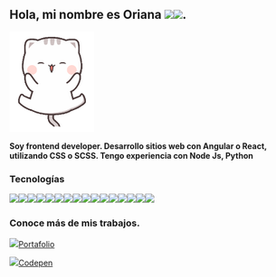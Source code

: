 ## Hola, mi nombre es Oriana <img width=50 src="https://img.icons8.com/bubbles/100/000000/brown-long-hair-lady-with-red-glasses.png"><img src="https://img.icons8.com/bubbles/50/000000/linux-client.png"/>.

<img width="150" src="https://github.com/oriananohemi/oriananohemi/blob/master/img/23bdbb2377322553edd9df0fd4b5d17b.gif">


**Soy frontend developer. Desarrollo sitios web con Angular o React, utilizando CSS o SCSS. Tengo experiencia con Node Js, Python** 

### Tecnologías 

<img src="https://img.icons8.com/color/48/000000/html-5.png"/><img src="https://img.icons8.com/color/48/000000/css3.png"/><img src="https://img.icons8.com/color/48/000000/javascript.png"/><img src="https://img.icons8.com/color/48/000000/sass.png"/><img src="https://img.icons8.com/color/48/000000/bootstrap.png"/><img src="https://img.icons8.com/color/48/000000/angularjs.png"/><img src="https://img.icons8.com/ultraviolet/40/000000/react.png"/><img src="https://img.icons8.com/color/48/000000/typescript.png"/><img src="https://img.icons8.com/color/48/000000/nodejs.png"/><img src="https://img.icons8.com/color/48/000000/mongodb.png"/><img src="https://img.icons8.com/color/48/000000/python.png"/><img src="https://img.icons8.com/color/48/000000/firebase.png"/><img width=48 src="https://digitalagerevival.com/wp-content/uploads/2019/10/48a6248802dcdea7cb937be315036e41-1.png"><img width=48 src="https://upload-icon.s3.us-east-2.amazonaws.com/uploads/icons/png/5894313931548218185-512.png"><img src="https://img.icons8.com/color/48/000000/git.png"/><img src="https://img.icons8.com/color/48/000000/media-queries.png"/>

### Conoce más de mis trabajos.

<img width=40 src="https://img.icons8.com/plasticine/100/000000/work.png"/><a href="https://oriananohemi.github.io/orianareina/">Portafolio</a>

<img src="https://img.icons8.com/material/48/000000/codepen.png"/><a href="https://codepen.io/oriananohemi22">Codepen</a>

<!--
**oriananohemi/oriananohemi** is a ✨ _special_ ✨ repository because its `README.md` (this file) appears on your GitHub profile.


<img width=200 src="https://github.com/oriananohemi/oriananohemi/blob/master/img/WhatsApp%20Image%202020-08-30%20at%2018.37.07.jpeg"/>


[![Top Langs](https://github-readme-stats.vercel.app/api/top-langs/?username=oriananohemi&layout=compact&theme=tokyonight)](https://github.com/oriananohemi/github-readme-stats)

![Oriana's github stats](https://github-readme-stats.vercel.app/api?username=oriananohemi&show_icons=true&theme=tokyonight)
[![Top Langs](https://github-readme-stats.vercel.app/api/top-langs/?username=oriananohemi&layout=compact&theme=tokyonight)](https://github.com/oriananohemi/github-readme-stats)



Here are some ideas to get you started:

- 🔭 I’m currently working on ...
- 🌱 I’m currently learning ...
- 👯 I’m looking to collaborate on ...
- 🤔 I’m looking for help with ...
- 💬 Ask me about ...
- 📫 How to reach me: ...
- 😄 Pronouns: ...
- ⚡ Fun fact: ...
-->
